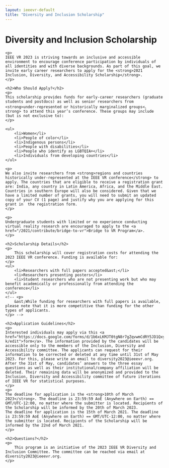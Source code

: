 ```yaml
---
layout: ieeevr-default
title: "Diversity and Inclusion Scholarship"
---
```


<div>
    <h1>Diversity and Inclusion Scholarship</h1>

    <p>
    IEEE VR 2023 is striving towards an inclusive and accessible environment to encourage conference participation by individuals of all identities and with diverse backgrounds. As part of this goal, we invite early career researchers to apply for the <strong>2021 Inclusion, Diversity, and Accessibility Scholarship</strong>. 
    </p>
    
    <h2>Who Should Apply?</h2>
    <p>
    This scholarship provides funds for early-career researchers (graduate students and postdocs) as well as senior researchers from <strong>under-represented or historically marginalized groups<、strong> to attend this year’s conference. These groups may include (but is not exclusive to):
    </p>

    <ul>
        <li>Women</li>
        <li>People of color</li>
        <li>Indigenous persons</li>
        <li>People with disabilities</li>
        <li>People who identify as LGBTQIA+</li>
        <li>Individuals from developing countries</li>
    </ul>
    
    <p> 
    We also invite researchers from <strong>regions and countries historically under-represented at the IEEE VR conference</strong> to apply. The countries that are eligible to receive a registration grant are: India, any country in Latin America, Africa, and the Middle East. Countries in southern Europe will also be considered. Given that we have a limited number of grants, you will need to submit an updated copy of your CV (1 page) and justify why you are applying for this grant in  the registration form. 
    </p>
    
    <p>
    Undergraduate students with limited or no experience conducting virtual reality research are encouraged to apply to the <a href="/2021/contribute/bridge-to-vr">Bridge to VR Program</a>.
    </p>
    
    <h2>Scholarship Details</h2>
    <p>
        This scholarship will cover registration costs for attending the 2023 IEEE VR conference. Funding is available for:
    </p>
    <ul>
        <li>Researchers with full papers accepted&ast;</li>
        <li>Researchers presenting posters</li>
        <li>Student researchers who are not presenting work but who may benefit academically or professionally from attending the conference</li>
    </ul>
    <!-- <p>
        &ast;While funding for researchers with full papers is available, please note that it is more competitive than funding for the other types of applicants.
    </p> -->
    
    <h2>Application Guidelines</h2>
    <p>
    Interested individuals may apply via this <a href="https://docs.google.com/forms/d/1b6xLKMJT0tgN8r7gZqvwmCdRY5JD1Qxyd9j50e84S-k/edit">form</a>. The information provided by the candidates will be accessible only to the members of the Inclusion, Diversity and Accessibility committee. The applicants can request for their information to be corrected or deleted at any time until 31st of May 2023. For this, please write an email to diversity2023@ieeevr.org. After the 31st of May, candidates’ answers to the three essay questions as well as their institutional/company affiliation will be deleted. Their remaining data will be anonymized and provided to the Inclusion, Diversity and Accessibility committee of future iterations of IEEE VR for statistical purposes.
    </p>
    <p>
    The deadline for application is the <strong>10th of March 2023</strong>. The deadline is 23:59:59 AoE (Anywhere on Earth) == GMT/UTC-12:00, no matter where the submitter is located. Recipients of the Scholarship will be informed by the 20th of March 2023. 
    The deadline for application is the 15th of March 2021. The deadline is 23:59:59 AoE (Anywhere on Earth) == GMT/UTC-12:00, no matter where the submitter is located. Recipients of the Scholarship will be informed by the 22nd of March 2021. 
    </p>
    
    <h2>Questions?</h2>
    <p>
        This program is an initiative of the 2023 IEEE VR Diversity and Inclusion Committee. The committee can be reached via email at diversity2023@ieeevr.org.
    </p>
</div>
